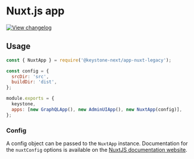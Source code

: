 <!--[meta]
section: api
subSection: apps
title: Nuxt.js app
[meta]-->

# Nuxt.js app

[![View changelog](https://img.shields.io/badge/changelogs.xyz-Explore%20Changelog-brightgreen)](https://changelogs.xyz/@keystonejs/app-nuxt)

## Usage

```javascript
const { NuxtApp } = require('@keystone-next/app-nuxt-legacy');

const config = {
  srcDir: 'src',
  buildDir: 'dist',
};

module.exports = {
  keystone,
  apps: [new GraphQLApp(), new AdminUIApp(), new NuxtApp(config)],
};
```

### Config

A config object can be passed to the `NuxtApp` instance. Documentation for the `nuxtConfig` options is available on the [NuxtJS documentation website](https://nuxtjs.org/guide/configuration).
